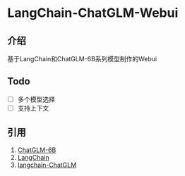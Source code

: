 # LangChain-ChatGLM-Webui

## 介绍

基于LangChain和ChatGLM-6B系列模型制作的Webui

## Todo

* [ ] 多个模型选择
* [ ] 支持上下文

## 引用

1. [ChatGLM-6B](https://github.com/THUDM/ChatGLM-6B)
2. [LangChain](https://github.com/hwchase17/langchain)
3. [langchain-ChatGLM](https://github.com/imClumsyPanda/langchain-ChatGLM)
